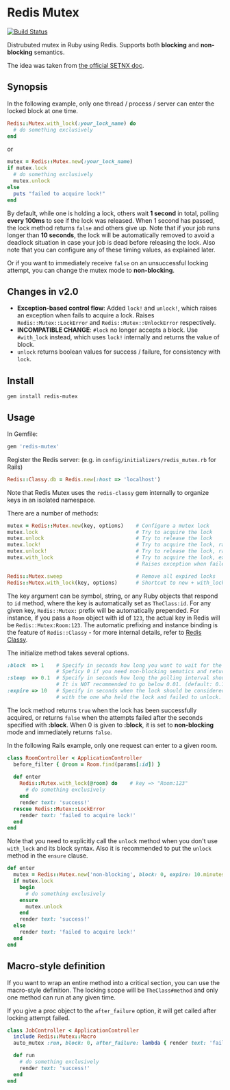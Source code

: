 Redis Mutex
===========

[![Build Status](https://secure.travis-ci.org/kenn/redis-mutex.png)](http://travis-ci.org/kenn/redis-mutex)

Distrubuted mutex in Ruby using Redis. Supports both **blocking** and **non-blocking** semantics.

The idea was taken from [the official SETNX doc](http://redis.io/commands/setnx).

Synopsis
--------

In the following example, only one thread / process / server can enter the locked block at one time.

```ruby
Redis::Mutex.with_lock(:your_lock_name) do
  # do something exclusively
end
```

or

```ruby
mutex = Redis::Mutex.new(:your_lock_name)
if mutex.lock
  # do something exclusively
  mutex.unlock
else
  puts "failed to acquire lock!"
end
```

By default, while one is holding a lock, others wait **1 second** in total, polling **every 100ms** to see if the lock was released.
When 1 second has passed, the lock method returns `false` and others give up. Note that if your job runs longer than **10 seconds**,
the lock will be automatically removed to avoid a deadlock situation in case your job is dead before releasing the lock. Also note
that you can configure any of these timing values, as explained later.

Or if you want to immediately receive `false` on an unsuccessful locking attempt, you can change the mutex mode to **non-blocking**.

Changes in v2.0
---------------

* **Exception-based control flow**: Added `lock!` and `unlock!`, which raises an exception when fails to acquire a lock. Raises `Redis::Mutex::LockError` and `Redis::Mutex::UnlockError` respectively.
* **INCOMPATIBLE CHANGE**: `#lock` no longer accepts a block. Use `#with_lock` instead, which uses `lock!` internally and returns the value of block.
* `unlock` returns boolean values for success / failure, for consistency with `lock`.

Install
-------

    gem install redis-mutex

Usage
-----

In Gemfile:

```ruby
gem 'redis-mutex'
```

Register the Redis server: (e.g. in `config/initializers/redis_mutex.rb` for Rails)

```ruby
Redis::Classy.db = Redis.new(:host => 'localhost')
```

Note that Redis Mutex uses the `redis-classy` gem internally to organize keys in an isolated namespace.

There are a number of methods:

```ruby
mutex = Redis::Mutex.new(key, options)    # Configure a mutex lock
mutex.lock                                # Try to acquire the lock
mutex.unlock                              # Try to release the lock
mutex.lock!                               # Try to acquire the lock, raises exception when failed
mutex.unlock!                             # Try to release the lock, raises exception when failed
mutex.with_lock                           # Try to acquire the lock, execute the block, then return the value of the block.
                                          # Raises exception when failed to acquire the lock.

Redis::Mutex.sweep                        # Remove all expired locks
Redis::Mutex.with_lock(key, options)      # Shortcut to new + with_lock
```

The key argument can be symbol, string, or any Ruby objects that respond to `id` method, where the key is automatically set as
`TheClass:id`. For any given key, `Redis::Mutex:` prefix will be automatically prepended. For instance, if you pass a `Room`
object with id of `123`, the actual key in Redis will be `Redis::Mutex:Room:123`. The automatic prefixing and instance binding
is the feature of `Redis::Classy` - for more internal details, refer to [Redis Classy](https://github.com/kenn/redis-classy).

The initialize method takes several options.

```ruby
:block  => 1    # Specify in seconds how long you want to wait for the lock to be released.
                # Speficy 0 if you need non-blocking sematics and return false immediately. (default: 1)
:sleep  => 0.1  # Specify in seconds how long the polling interval should be when :block is given.
                # It is NOT recommended to go below 0.01. (default: 0.1)
:expire => 10   # Specify in seconds when the lock should be considered stale when something went wrong
                # with the one who held the lock and failed to unlock. (default: 10)
```

The lock method returns `true` when the lock has been successfully acquired, or returns `false` when the attempts failed after
the seconds specified with **:block**. When 0 is given to **:block**, it is set to **non-blocking** mode and immediately returns `false`.

In the following Rails example, only one request can enter to a given room.

```ruby
class RoomController < ApplicationController
  before_filter { @room = Room.find(params[:id]) }
  
  def enter
    Redis::Mutex.with_lock(@room) do    # key => "Room:123"
      # do something exclusively
    end
    render text: 'success!'
  rescue Redis::Mutex::LockError
    render text: 'failed to acquire lock!'
  end
end
```

Note that you need to explicitly call the `unlock` method when you don't use `with_lock` and its block syntax. Also it is recommended to
put the `unlock` method in the `ensure` clause.

```ruby
def enter
  mutex = Redis::Mutex.new('non-blocking', block: 0, expire: 10.minutes)
  if mutex.lock
    begin
      # do something exclusively
    ensure
      mutex.unlock
    end
    render text: 'success!'
  else
    render text: 'failed to acquire lock!'
  end
end
```

Macro-style definition
----------------------

If you want to wrap an entire method into a critical section, you can use the macro-style definition. The locking scope
will be `TheClass#method` and only one method can run at any given time.

If you give a proc object to the `after_failure` option, it will get called after locking attempt failed.

```ruby
class JobController < ApplicationController
  include Redis::Mutex::Macro
  auto_mutex :run, block: 0, after_failure: lambda { render text: 'failed to acquire lock!' }

  def run
    # do something exclusively
    render text: 'success!'
  end
end
```
